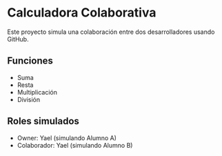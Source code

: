 # Calculadora Colaborativa

Este proyecto simula una colaboración entre dos desarrolladores usando GitHub.

## Funciones
- Suma
- Resta
- Multiplicación
- División

## Roles simulados
- Owner: Yael (simulando Alumno A)
- Colaborador: Yael (simulando Alumno B)




